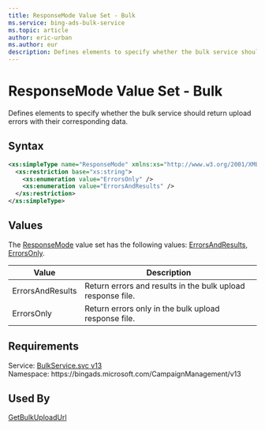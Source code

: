 ```yaml
---
title: ResponseMode Value Set - Bulk
ms.service: bing-ads-bulk-service
ms.topic: article
author: eric-urban
ms.author: eur
description: Defines elements to specify whether the bulk service should return upload errors with their corresponding data.
---
```

# ResponseMode Value Set - Bulk
Defines elements to specify whether the bulk service should return upload errors with their corresponding data.

## Syntax
```xml
<xs:simpleType name="ResponseMode" xmlns:xs="http://www.w3.org/2001/XMLSchema">
  <xs:restriction base="xs:string">
    <xs:enumeration value="ErrorsOnly" />
    <xs:enumeration value="ErrorsAndResults" />
  </xs:restriction>
</xs:simpleType>
```

## <a name="values"></a>Values

The [ResponseMode](responsemode.md) value set has the following values: [ErrorsAndResults](#errorsandresults), [ErrorsOnly](#errorsonly).

|Value|Description|
|-----------|---------------|
|<a name="errorsandresults"></a>ErrorsAndResults|Return errors and results in the bulk upload response file.|
|<a name="errorsonly"></a>ErrorsOnly|Return errors only in the bulk upload response file.|

## Requirements
Service: [BulkService.svc v13](https://bulk.api.bingads.microsoft.com/Api/Advertiser/CampaignManagement/v13/BulkService.svc)  
Namespace: https\://bingads.microsoft.com/CampaignManagement/v13  

## Used By
[GetBulkUploadUrl](getbulkuploadurl.md)  
